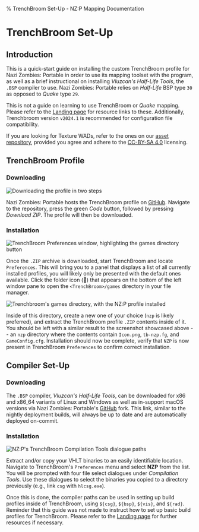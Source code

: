 % TrenchBroom Set-Up - NZ:P Mapping Documentation
# TrenchBroom Set-Up

## Introduction

This is a quick-start guide on installing the custom TrenchBroom profile for Nazi Zombies: Portable in order to use its mapping toolset with the program, as well as a brief instructional on installing _Vluzcan's Half-Life Tools_, the `.BSP` compiler to use. Nazi Zombies: Portable relies on _Half-Life_ BSP type `30` as opposed to _Quake_ type `29`. 

This is not a guide on learning to use TrenchBroom or _Quake_ mapping. Please refer to the [Landing page](../landing/index.md#mapping-documentation) for resource links to these. Additionally, Trenchbroom version `v2024.1` is recommended for configuration file compatibility.

If you are looking for Texture WADs, refer to the ones on our [asset repository](https://github.com/nzp-team/assets/tree/main/source/textures/wad), provided you agree and adhere to the [CC-BY-SA 4.0](https://creativecommons.org/licenses/by-sa/4.0/deed.en) licensing.

## TrenchBroom Profile

### Downloading

![Downloading the profile in two steps](../res/images/trenchbroom_profile_download.webp)

Nazi Zombies: Portable hosts the TrenchBroom profile on [GitHub](https://github.com/nzp-team/trenchbroom-profile). Navigate to the repository, press the green _Code_ button, followed by pressing _Download ZIP_. The profile will then be downloaded.

### Installation

![TrenchBroom Preferences window, highlighting the `games` directory button](../res/images/trenchbroom_preferences.webp)

Once the `.ZIP` archive is downloaded, start TrenchBroom and locate `Preferences`. This will bring you to a panel that displays a list of all currently installed profiles, you will likely only be presented with the default ones available. Click the folder icon (📁) that appears on the bottom of the left window pane to open the `<TrenchBroom>/games` directory in your file manager.

![Trenchbroom's `games` directory, with the NZ:P profile installed](../res/images/trenchbroom_games_dir.webp)

Inside of this directory, create a new one of your choice (`nzp` is likely preferred), and extract the TrenchBroom profile `.ZIP` contents inside of it. You should be left with a similar result to the screenshot showcased above -- an `nzp` directory where the contents contain `Icon.png`, `tb-nzp.fg`, and `GameConfig.cfg`. Installation should now be complete, verify that `NZP` is now present in TrenchBroom `Preferences` to confirm correct installation.

## Compiler Set-Up

### Downloading

The `.BSP` compiler, _Vluzcan's Half-Life Tools_, can be downloaded for x86 and x86_64 variants of Linux and Windows as well as in-support macOS versions via Nazi Zombies: Portable's [GitHub](https://github.com/nzp-team/vhlt/releases/latest) fork. This link, similar to the nightly deployment builds, will always be up to date and are automatically deployed on-commit.

### Installation

![NZ:P's TrenchBroom Compilation Tools dialogue paths](../res/images/trenchbroom_compiler_paths.webp)

Extract and/or copy your VHLT binaries to an easily identifiable location. Navigate to TrenchBroom's `Preferences` menu and select __NZP__ from the list. You will be prompted with four file select dialogues under _Compilation Tools_. Use these dialogues to select the binaries you copied to a directory previously (e.g., link `csg` with `hlcsg.exe`).

Once this is done, the compiler paths can be used in setting up build profiles inside of TrenchBroom, using `${csg}`, `${bsp}`, `${vis}`, and `${rad}`. Reminder that this guide was not made to instruct how to set up basic build profiles for TrenchBroom. Please refer to the [Landing page](../landing/index.md#mapping-documentation) for further resources if necessary.